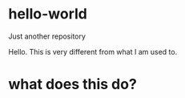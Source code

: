 # hello-world
Just another repository

Hello. This is very different from what I am used to.

# what does this do?
